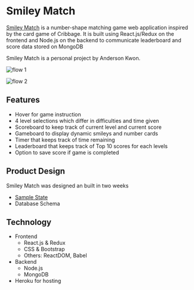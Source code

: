 # Smiley Match

[Smiley Match](https://matchgame1.herokuapp.com/) is a number-shape matching game web application inspired by the card game of Cribbage.
It is built using React.js/Redux on the frontend and Node.js on the backend to communicate leaderboard and score data stored on MongoDB

Smiley Match is a personal project by Anderson Kwon.

![flow 1](https://media.giphy.com/media/dminl6dSBFF42Qa6u4/giphy.gif)

![flow 2](https://media.giphy.com/media/BKswWag7XSHroQXChZ/giphy.gif)

## Features

- Hover for game instruction
- 4 level selections which differ in difficulties and time given
- Scoreboard to keep track of current level and current score
- Gameboard to display dynamic smileys and number cards
- Timer that keeps track of time remaining
- Leaderboard that keeps track of Top 10 scores for each levels
- Option to save score if game is completed


## Product Design
Smiley Match was designed an built in two weeks
- [Sample State](https://github.com/skjoon1804/match-game/blob/main/src/server/defaultState.js)
- Database Schema


## Technology
- Frontend
  - React.js & Redux
  - CSS & Bootstrap
  - Others: ReactDOM, Babel
- Backend
  - Node.js
  - MongoDB
- Heroku for hosting
